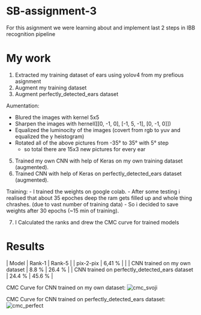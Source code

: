 # SB-assignment-3
For this asignment we were learning about and implement last 2 steps in IBB recognition pipeline

# My work
1. Extracted my training dataset of ears using yolov4 from my prefious asignment
2. Augment my training dataset 
3. Augment perfectly_detected_ears dataset

Aumentation:
  - Blured the images with kernel 5x5
  - Sharpen the images with hernel([[0, -1, 0],
                                   [-1, 5, -1],
                                    [0, -1, 0]])
  - Equalized the luminocity of the images (covert from rgb to yuv and equalized the y heistogram)
  - Rotated all of the above pictures from -35° to 35° with 5° step
    - so total there are 15x3 new pictures for every ear 
 
 5. Trained my own CNN with help of Keras on my own training dataset (augmented).
 6. Trained  CNN with help of Keras on perfectly_detected_ears dataset (augmented).

  Training:
    - I trained the weights on google colab.
    - After some testing i realised that about 35 epoches deep the ram gets filled up and whole thing chrashes. (due to vast number of training data)
    - So i decided to save weights after 30 epochs (~15 min of training).
    
7. I Calculated the ranks and drew the CMC curve for trained models

# Results

| Model | Rank-1 | Rank-5 |
| pix-2-pix | 6,41 % | |
| CNN trained on my own dataset | 8.8 % | 26.4 % |
| CNN trained on perfectly_detected_ears dataset | 24.4 % | 45.6 % |

CMC Curve for  CNN trained on my own dataset:
![cmc_svoji](https://user-images.githubusercontent.com/79637072/149776572-3567da69-5709-46f8-b830-837157c010b3.png)

CMC Curve for CNN trained on perfectly_detected_ears dataset:
![cmc_perfect](https://user-images.githubusercontent.com/79637072/149776632-a1fc846d-5ecf-4074-b9e7-15a883a9af94.png)

